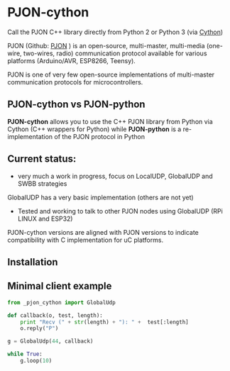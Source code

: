# PJON-cython

Call the PJON C++ library directly from Python 2 or Python 3 (via [Cython](http://cython.org/))

PJON (Github: [PJON](https://github.com/gioblu/PJON/) ) is an open-source, multi-master, multi-media (one-wire, two-wires, radio) communication protocol available for various platforms (Arduino/AVR, ESP8266, Teensy).

PJON is one of very few open-source implementations of multi-master communication protocols for microcontrollers.

## PJON-cython vs PJON-python

**PJON-cython** allows you to use the C++ PJON library from Python via Cython (C++ wrappers for Python) while
**PJON-python** is a re-implementation of the PJON protocol in Python

## Current status:

- very much a work in progress, focus on LocalUDP, GlobalUDP and SWBB strategies

GlobalUDP has a very basic implementation (others are not yet)
* Tested and working to talk to other PJON nodes using GlobalUDP (RPi LINUX and ESP32)

PJON-cython versions are aligned with PJON versions to indicate compatibility with C implementation for uC platforms.

## Installation

## Minimal client example

```python
from _pjon_cython import GlobalUdp

def callback(o, test, length):
    print "Recv (" + str(length) + "): " +  test[:length]
    o.reply("P")

g = GlobalUdp(44, callback)

while True:
    g.loop(10)
```
